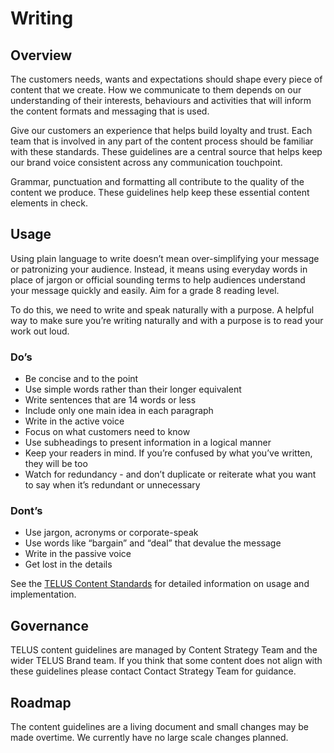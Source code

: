 # Writing

## Overview
The customers needs, wants and expectations should shape every piece of content that we create. How we communicate to 
them depends on our understanding of their interests, behaviours and activities that will inform the content formats and 
messaging that is used.

Give our customers an experience that helps build loyalty and trust. Each team that is involved in any part of the content 
process should be familiar with these standards. These guidelines are a central source that helps keep our brand voice 
consistent across any communication touchpoint.

Grammar, punctuation and formatting all contribute to the quality of the content we produce. These guidelines help keep 
these essential content elements in check.


## Usage

Using plain language to write doesn’t mean over-simplifying your message or patronizing your audience. Instead, it means 
using everyday words in place of jargon or official sounding terms to help audiences understand your message quickly and 
easily. Aim for a grade 8 reading level.

To do this, we need to write and speak naturally with a purpose. A helpful way to make sure you’re writing naturally and 
with a purpose is to read your work out loud.

### Do’s

* Be concise and to the point
* Use simple words rather than their longer equivalent
* Write sentences that are 14 words or less
* Include only one main idea in each paragraph	
* Write in the active voice
* Focus on what customers need to know
* Use subheadings to present information in a logical manner
* Keep your readers in mind. If you’re confused by what you’ve written, they will be too
* Watch for redundancy - and don’t duplicate or reiterate what you want to say when it’s redundant or unnecessary

### Dont’s

* Use jargon, acronyms or corporate-speak
* Use words like “bargain” and “deal” that devalue the message
* Write in the passive voice
* Get lost in the details

See the [TELUS Content Standards](https://docs.google.com/a/telus.com/document/d/1hEAbRxEeKDwruhYKsNnF-788rZ_W10gyAO2-0IPM5uo/edit?usp=sharing) 
for detailed information on usage and implementation.


## Governance

TELUS content guidelines are managed by Content Strategy Team and the wider TELUS Brand team. If you think that some content 
does not align with these guidelines please contact Contact Strategy Team for guidance.


## Roadmap

The content guidelines are a living document and small changes may be made overtime. We currently have no large scale changes 
planned.
